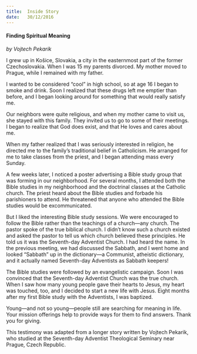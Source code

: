 ```yaml
---
title:  Inside Story
date:   30/12/2016
---
```


#### Finding Spiritual Meaning 

_by Vojtech Pekarik_ 

I grew up in Košice, Slovakia, a city in the easternmost part of the former Czechoslovakia. When I was 15 my parents divorced. My mother moved to Prague, while I remained with my father. 

I wanted to be considered “cool” in high school, so at age 16 I began to smoke and drink. Soon I realized that these drugs left me emptier than before, and I began looking around for something that would really satisfy me.

Our neighbors were quite religious, and when my mother came to visit us, she stayed with this family. They invited us to go to some of their meetings. I began to realize that God does exist, and that He loves and cares about me. 

When my father realized that I was seriously interested in religion, he directed me to the family’s traditional belief in Catholicism. He arranged for me to take classes from the priest, and I began attending mass every Sunday. 

A few weeks later, I noticed a poster advertising a Bible study group that was forming in our neighborhood. For several months, I attended both the Bible studies in my neighborhood and the doctrinal classes at the Catholic church. The priest heard about the Bible studies and forbade his parishioners to attend. He threatened that anyone who attended the Bible studies would be excommunicated. 

But I liked the interesting Bible study sessions. We were encouraged to follow the Bible rather than the teachings of a church—any church. The pastor spoke of the true biblical church. I didn’t know such a church existed and asked the pastor to tell us which church believed these principles. He told us it was the Seventh-day Adventist Church. I had heard the name. In the previous meeting, we had discussed the Sabbath, and I went home and looked “Sabbath” up in the dictionary—a Communist, atheistic dictionary, and it actually named Seventh-day Adventists as Sabbath keepers! 

The Bible studies were followed by an evangelistic campaign. Soon I was convinced that the Seventh-day Adventist Church was the true church. When I saw how many young people gave their hearts to Jesus, my heart was touched, too, and I decided to start a new life with Jesus. Eight months after my first Bible study with the Adventists, I was baptized.

Young—and not so young—people still are searching for meaning in life. Your mission offerings help to provide ways for them to find answers. Thank you for giving.  

This testimony was adapted from a longer story written by Vojtech Pekarik, who studied at the Seventh-day Adventist Theological Seminary near Prague, Czech Republic.